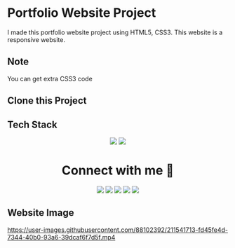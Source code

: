 # Portfolio Website Project

I made this portfolio website project using HTML5, CSS3.
This website is a responsive website.

## Note

You can get extra CSS3 code

## Clone this Project

## Tech Stack

<p align="Center"> 
<img src="https://img.shields.io/badge/HTML5-E34F26.svg?style=for-the-badge&logo=HTML5&logoColor=white" />
<img src="https://img.shields.io/badge/CSS3-1572B6.svg?style=for-the-badge&logo=CSS3&logoColor=white" />
</p>

<h1 align="center"> Connect with me 🤝</h1>

<p align="Center"> 
<a href="https://www.github.com/priyankarpal" target="_blank" rel="noreferrer"><img src="https://img.shields.io/badge/GitHub-181717.svg?style=for-the-badge&logo=GitHub&logoColor=white" /></a> 
<a href="https://priyankarpal.hashnode.dev" target="_blank" rel="noreferrer"><img src="https://img.shields.io/badge/Hashnode-2962FF.svg?style=for-the-badge&logo=Hashnode&logoColor=white" /></a> 
<a href="http://www.instagram.com/priyankarpal1" target="_blank" rel="noreferrer"><img src="https://img.shields.io/badge/Instagram-E4405F.svg?style=for-the-badge&logo=Instagram&logoColor=white"  /></a> 
<a href="https://www.linkedin.com/in/priyankarpal" target="_blank" rel="noreferrer"><img src="https://img.shields.io/badge/LinkedIn-0A66C2.svg?style=for-the-badge&logo=LinkedIn&logoColor=white" /></a> 
<a href="https://www.twitter.com/priyankarpal" target="_blank" rel="noreferrer"><img src="https://img.shields.io/badge/Twitter-1DA1F2.svg?style=for-the-badge&logo=Twitter&logoColor=white"  /></a>
</p>

## Website Image

https://user-images.githubusercontent.com/88102392/211541713-fd45fe4d-7344-40b0-93a6-39dcaf6f7d5f.mp4

